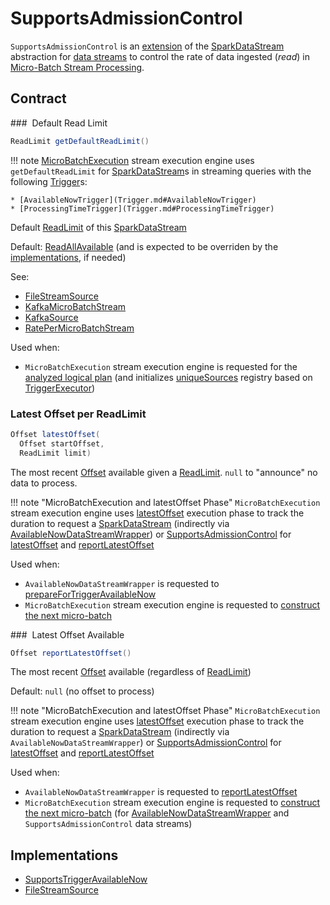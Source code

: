 # SupportsAdmissionControl

`SupportsAdmissionControl` is an [extension](#contract) of the [SparkDataStream](SparkDataStream.md) abstraction for [data streams](#implementations) to control the rate of data ingested (_read_) in [Micro-Batch Stream Processing](micro-batch-execution/index.md).

## Contract

### <span id="getDefaultReadLimit"> Default Read Limit

```java
ReadLimit getDefaultReadLimit()
```

!!! note
    [MicroBatchExecution](micro-batch-execution/MicroBatchExecution.md) stream execution engine uses `getDefaultReadLimit` for [SparkDataStream](SparkDataStream.md)s in streaming queries with the following [Trigger](Trigger.md)s:

    * [AvailableNowTrigger](Trigger.md#AvailableNowTrigger)
    * [ProcessingTimeTrigger](Trigger.md#ProcessingTimeTrigger)

Default [ReadLimit](ReadLimit.md) of this [SparkDataStream](SparkDataStream.md)

Default: [ReadAllAvailable](ReadLimit.md#allAvailable) (and is expected to be overriden by the [implementations](#implementations), if needed)

See:

* [FileStreamSource](datasources/file/FileStreamSource.md#getDefaultReadLimit)
* [KafkaMicroBatchStream](kafka/KafkaMicroBatchStream.md#getDefaultReadLimit)
* [KafkaSource](kafka/KafkaSource.md#getDefaultReadLimit)
* [RatePerMicroBatchStream](datasources/rate-micro-batch/RatePerMicroBatchStream.md#getDefaultReadLimit)

Used when:

* `MicroBatchExecution` stream execution engine is requested for the [analyzed logical plan](micro-batch-execution/MicroBatchExecution.md#logicalPlan) (and initializes [uniqueSources](StreamExecution.md#uniqueSources) registry based on [TriggerExecutor](micro-batch-execution/MicroBatchExecution.md#triggerExecutor))

### <span id="latestOffset"> Latest Offset per ReadLimit

```java
Offset latestOffset(
  Offset startOffset,
  ReadLimit limit)
```

The most recent [Offset](Offset.md) available given a [ReadLimit](ReadLimit.md).
`null` to "announce" no data to process.

!!! note "MicroBatchExecution and latestOffset Phase"
    `MicroBatchExecution` stream execution engine uses [latestOffset](micro-batch-execution/MicroBatchExecution.md#latestOffset) execution phase to track the duration to request a [SparkDataStream](SparkDataStream.md) (indirectly via [AvailableNowDataStreamWrapper](AvailableNowDataStreamWrapper.md)) or [SupportsAdmissionControl](SupportsAdmissionControl.md) for [latestOffset](#latestOffset) and [reportLatestOffset](#reportLatestOffset)

Used when:

* `AvailableNowDataStreamWrapper` is requested to [prepareForTriggerAvailableNow](AvailableNowDataStreamWrapper.md#prepareForTriggerAvailableNow)
* `MicroBatchExecution` stream execution engine is requested to [construct the next micro-batch](micro-batch-execution/MicroBatchExecution.md#constructNextBatch)

### <span id="reportLatestOffset"> Latest Offset Available

```java
Offset reportLatestOffset()
```

The most recent [Offset](Offset.md) available (regardless of [ReadLimit](ReadLimit.md))

Default: `null` (no offset to process)

!!! note "MicroBatchExecution and latestOffset Phase"
    `MicroBatchExecution` stream execution engine uses [latestOffset](micro-batch-execution/MicroBatchExecution.md#latestOffset) execution phase to track the duration to request a [SparkDataStream](SparkDataStream.md) (indirectly via `AvailableNowDataStreamWrapper`) or [SupportsAdmissionControl](SupportsAdmissionControl.md) for [latestOffset](#latestOffset) and [reportLatestOffset](#reportLatestOffset)

Used when:

* `AvailableNowDataStreamWrapper` is requested to [reportLatestOffset](AvailableNowDataStreamWrapper.md#reportLatestOffset)
* `MicroBatchExecution` stream execution engine is requested to [construct the next micro-batch](micro-batch-execution/MicroBatchExecution.md#constructNextBatch) (for [AvailableNowDataStreamWrapper](AvailableNowDataStreamWrapper.md) and `SupportsAdmissionControl` data streams)

## Implementations

* [SupportsTriggerAvailableNow](SupportsTriggerAvailableNow.md)
* [FileStreamSource](datasources/file/FileStreamSource.md)
